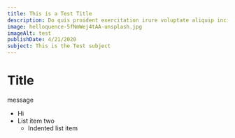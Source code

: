 ```yaml
---
title: This is a Test Title
description: Do quis proident exercitation irure voluptate aliquip incididunt id laborum. Occaecat proident magna incididunt fugiat tempor labore velit consectetur culpa ullamco fugiat dolor. Tempor velit est quis cupidatat dolore.
image: helloquence-5fNmWej4tAA-unsplash.jpg
imageAlt: test
publishDate: 4/21/2020
subject: This is the Test subject
---
```


# Title

message

- Hi
- List item two
  - Indented list item